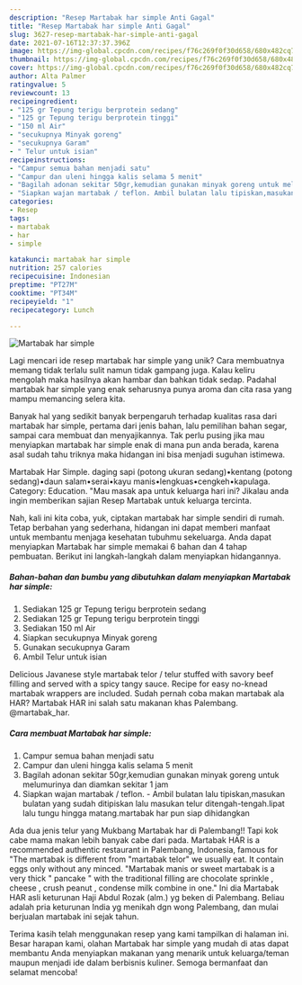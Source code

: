 ```yaml
---
description: "Resep Martabak har simple Anti Gagal"
title: "Resep Martabak har simple Anti Gagal"
slug: 3627-resep-martabak-har-simple-anti-gagal
date: 2021-07-16T12:37:37.396Z
image: https://img-global.cpcdn.com/recipes/f76c269f0f30d658/680x482cq70/martabak-har-simple-foto-resep-utama.jpg
thumbnail: https://img-global.cpcdn.com/recipes/f76c269f0f30d658/680x482cq70/martabak-har-simple-foto-resep-utama.jpg
cover: https://img-global.cpcdn.com/recipes/f76c269f0f30d658/680x482cq70/martabak-har-simple-foto-resep-utama.jpg
author: Alta Palmer
ratingvalue: 5
reviewcount: 13
recipeingredient:
- "125 gr Tepung terigu berprotein sedang"
- "125 gr Tepung terigu berprotein tinggi"
- "150 ml Air"
- "secukupnya Minyak goreng"
- "secukupnya Garam"
- " Telur untuk isian"
recipeinstructions:
- "Campur semua bahan menjadi satu"
- "Campur dan uleni hingga kalis selama 5 menit"
- "Bagilah adonan sekitar 50gr,kemudian gunakan minyak goreng untuk melumurinya dan diamkan sekitar 1 jam"
- "Siapkan wajan martabak / teflon. Ambil bulatan lalu tipiskan,masukan bulatan yang sudah ditipiskan lalu masukan telur ditengah-tengah.lipat lalu tungu hingga matang.martabak har pun siap dihidangkan"
categories:
- Resep
tags:
- martabak
- har
- simple

katakunci: martabak har simple 
nutrition: 257 calories
recipecuisine: Indonesian
preptime: "PT27M"
cooktime: "PT34M"
recipeyield: "1"
recipecategory: Lunch

---
```



![Martabak har simple](https://img-global.cpcdn.com/recipes/f76c269f0f30d658/680x482cq70/martabak-har-simple-foto-resep-utama.jpg)

Lagi mencari ide resep martabak har simple yang unik? Cara membuatnya memang tidak terlalu sulit namun tidak gampang juga. Kalau keliru mengolah maka hasilnya akan hambar dan bahkan tidak sedap. Padahal martabak har simple yang enak seharusnya punya aroma dan cita rasa yang mampu memancing selera kita.

Banyak hal yang sedikit banyak berpengaruh terhadap kualitas rasa dari martabak har simple, pertama dari jenis bahan, lalu pemilihan bahan segar, sampai cara membuat dan menyajikannya. Tak perlu pusing jika mau menyiapkan martabak har simple enak di mana pun anda berada, karena asal sudah tahu triknya maka hidangan ini bisa menjadi suguhan istimewa.

Martabak Har Simple. daging sapi (potong ukuran sedang)•kentang (potong sedang)•daun salam•serai•kayu manis•lengkuas•cengkeh•kapulaga. Category: Education. &#34;Mau masak apa untuk keluarga hari ini? Jikalau anda ingin memberikan sajian Resep Martabak untuk keluarga tercinta.


Nah, kali ini kita coba, yuk, ciptakan martabak har simple sendiri di rumah. Tetap berbahan yang sederhana, hidangan ini dapat memberi manfaat untuk membantu menjaga kesehatan tubuhmu sekeluarga. Anda dapat menyiapkan Martabak har simple memakai 6 bahan dan 4 tahap pembuatan. Berikut ini langkah-langkah dalam menyiapkan hidangannya.

<!--inarticleads1-->

##### Bahan-bahan dan bumbu yang dibutuhkan dalam menyiapkan Martabak har simple:

1. Sediakan 125 gr Tepung terigu berprotein sedang
1. Sediakan 125 gr Tepung terigu berprotein tinggi
1. Sediakan 150 ml Air
1. Siapkan secukupnya Minyak goreng
1. Gunakan secukupnya Garam
1. Ambil  Telur untuk isian


Delicious Javanese style martabak telor / telur stuffed with savory beef filling and served with a spicy tangy sauce. Recipe for easy no-knead martabak wrappers are included. Sudah pernah coba makan martabak ala HAR? Martabak HAR ini salah satu makanan khas Palembang. @martabak_har. 

<!--inarticleads2-->

##### Cara membuat Martabak har simple:

1. Campur semua bahan menjadi satu
1. Campur dan uleni hingga kalis selama 5 menit
1. Bagilah adonan sekitar 50gr,kemudian gunakan minyak goreng untuk melumurinya dan diamkan sekitar 1 jam
1. Siapkan wajan martabak / teflon. - Ambil bulatan lalu tipiskan,masukan bulatan yang sudah ditipiskan lalu masukan telur ditengah-tengah.lipat lalu tungu hingga matang.martabak har pun siap dihidangkan


Ada dua jenis telur yang Mukbang Martabak har di Palembang!! Tapi kok cabe mama makan lebih banyak cabe dari pada. Martabak HAR is a recommended authentic restaurant in Palembang, Indonesia, famous for &#34;The martabak is different from &#34;martabak telor&#34; we usually eat. It contain eggs only without any minced. &#34;Martabak manis or sweet martabak is a very thick &#34; pancake &#34; with the traditional filling are chocolate sprinkle , cheese , crush peanut , condense milk combine in one.&#34; Ini dia Martabak HAR asli keturunan Haji Abdul Rozak (alm.) yg beken di Palembang. Beliau adalah pria keturunan India yg menikah dgn wong Palembang, dan mulai berjualan martabak ini sejak tahun. 

Terima kasih telah menggunakan resep yang kami tampilkan di halaman ini. Besar harapan kami, olahan Martabak har simple yang mudah di atas dapat membantu Anda menyiapkan makanan yang menarik untuk keluarga/teman maupun menjadi ide dalam berbisnis kuliner. Semoga bermanfaat dan selamat mencoba!
